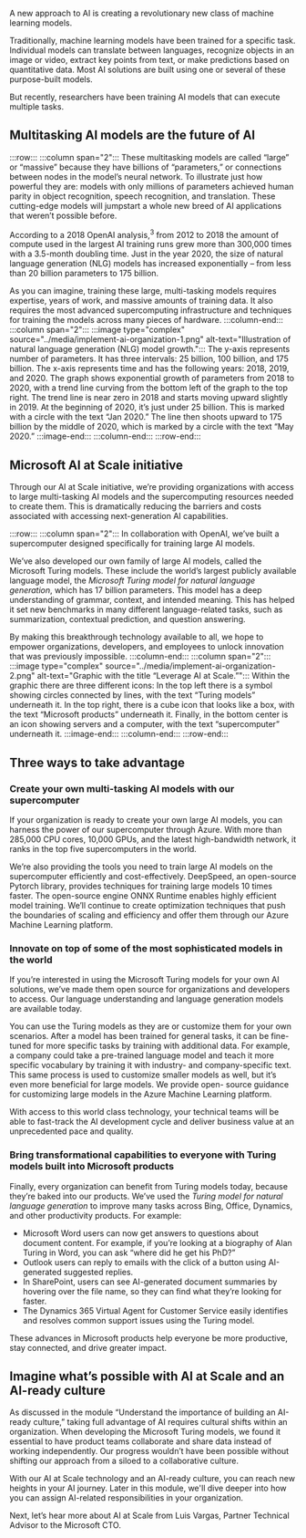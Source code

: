 A new approach to AI is creating a revolutionary new class of machine learning models.

Traditionally, machine learning models have been trained for a specific task. Individual models can translate between languages, recognize objects in an image or video, extract key points from text, or make predictions based on quantitative data. Most AI solutions are built using one or several of these purpose-built models.

But recently, researchers have been training AI models that can execute multiple tasks.

## Multitasking AI models are the future of AI

:::row:::
:::column span="2":::
These multitasking models are called “large” or “massive” because they have billions of “parameters,” or connections between nodes in the model’s neural network. To illustrate just how powerful they are: models with only millions of parameters achieved human parity in object recognition, speech recognition, and translation. These cutting-edge models will jumpstart a whole new breed of AI applications that weren’t possible before.

According to a 2018 OpenAI analysis,<sup>3</sup> from 2012 to 2018 the amount of compute used in the largest AI training runs grew more than 300,000 times with a 3.5-month doubling time. Just in the year 2020, the size of natural language generation (NLG) models has increased exponentially – from less than 20 billion parameters to 175 billion.

As you can imagine, training these large, multi-tasking models requires expertise, years of work, and massive amounts of training data. It also requires the most advanced supercomputing infrastructure and techniques for training the models across many pieces of hardware.
:::column-end:::
:::column span="2":::
:::image type="complex" source="../media/implement-ai-organization-1.png" alt-text="Illustration of natural language generation (NLG) model growth.":::
The y-axis represents number of parameters. It has three intervals: 25 billion, 100 billion, and 175 billion. The x-axis represents time and has the following years: 2018, 2019, and 2020. The graph shows exponential growth of parameters from 2018 to 2020, with a trend line curving from the bottom left of the graph to the top right. The trend line is near zero in 2018 and starts moving upward slightly in 2019. At the beginning of 2020, it’s just under 25 billion. This is marked with a circle with the text “Jan 2020.” The line then shoots upward to 175 billion by the middle of 2020, which is marked by a circle with the text “May 2020.”
:::image-end:::
:::column-end:::
:::row-end:::

## Microsoft AI at Scale initiative

Through our AI at Scale initiative, we’re providing organizations with access to large multi-tasking AI models and the supercomputing resources needed to create them. This is dramatically reducing the barriers and costs associated with accessing next-generation AI capabilities.

:::row:::
:::column span="2":::
In collaboration with OpenAI, we’ve built a supercomputer designed specifically for training large AI models.

We’ve also developed our own family of large AI models, called the Microsoft Turing models. These include the world’s largest publicly available language model, the *Microsoft Turing model for natural language generation*, which has 17 billion parameters. This model has a deep understanding of grammar, context, and intended meaning. This has helped it set new benchmarks in many different language-related tasks, such as summarization, contextual prediction, and question answering.

By making this breakthrough technology available to all, we hope to empower organizations, developers, and employees to unlock innovation that was previously impossible.
:::column-end:::
:::column span="2":::
:::image type="complex" source="../media/implement-ai-organization-2.png" alt-text="Graphic with the title “Leverage AI at Scale.”":::
Within the graphic there are three different icons: In the top left there is a symbol showing circles connected by lines, with the text “Turing models” underneath it. In the top right, there is a cube icon that looks like a box, with the text “Microsoft products” underneath it. Finally, in the bottom center is an icon showing servers and a computer, with the text “supercomputer” underneath it.
:::image-end:::
:::column-end:::
:::row-end:::

## Three ways to take advantage

### Create your own multi-tasking AI models with our supercomputer

If your organization is ready to create your own large AI models, you can harness the power of our supercomputer through Azure. With more than 285,000 CPU cores, 10,000 GPUs, and the latest high-bandwidth network, it ranks in the top five supercomputers in the world.

We’re also providing the tools you need to train large AI models on the supercomputer efficiently and cost-effectively. DeepSpeed, an open-source Pytorch library, provides techniques for training large models 10 times faster. The open-source engine ONNX Runtime enables highly efficient model training. We’ll continue to create optimization techniques that push the boundaries of scaling and efficiency and offer them through our Azure Machine Learning platform.

### Innovate on top of some of the most sophisticated models in the world

If you’re interested in using the Microsoft Turing models for your own AI solutions, we’ve made them open source for organizations and developers to access. Our language understanding and language generation models are available today.

You can use the Turing models as they are or customize them for your own scenarios. After a model has been trained for general tasks, it can be fine-tuned for more specific tasks by training with additional data. For example, a company could take a pre-trained language model and teach it more specific vocabulary by training it with industry- and company-specific text. This same process is used to customize smaller models as well, but it’s even more beneficial for large models. We provide open- source guidance for customizing large models in the Azure Machine Learning platform.

With access to this world class technology, your technical teams will be able to fast-track the AI development cycle and deliver business value at an unprecedented pace and quality.

### Bring transformational capabilities to everyone with Turing models built into Microsoft products

Finally, every organization can benefit from Turing models today, because they’re baked into our products. We’ve used the  *Turing model for natural language generation* to improve many tasks across Bing, Office, Dynamics, and other productivity products. For example:

* Microsoft Word users can now get answers to questions about document content. For example, if you’re looking at a biography of Alan Turing in Word, you can ask “where did he get his PhD?”
* Outlook users can reply to emails with the click of a button using AI-generated suggested replies.
* In SharePoint, users can see AI-generated document summaries by hovering over the file name, so they can find what they’re looking for faster.
* The Dynamics 365 Virtual Agent for Customer Service easily identifies and resolves common support issues using the Turing model.

These advances in Microsoft products help everyone be more productive, stay connected, and drive greater impact.

## Imagine what’s possible with AI at Scale and an AI-ready culture

As discussed in the module “Understand the importance of building an AI-ready culture,” taking full advantage of AI requires cultural shifts within an organization. When developing the Microsoft Turing models, we found it essential to have product teams collaborate and share data instead of working independently. Our progress wouldn’t have been possible without shifting our approach from a siloed to a collaborative culture.

With our AI at Scale technology and an AI-ready culture, you can reach new heights in your AI journey. Later in this module, we'll dive deeper into how you can assign AI-related responsibilities in your organization.

Next, let’s hear more about AI at Scale from Luis Vargas, Partner Technical Advisor to the Microsoft CTO.
